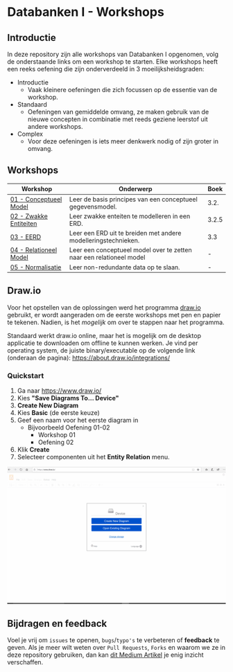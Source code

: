 # Databanken I - Workshops

## Introductie

In deze repository zijn alle workshops van Databanken I opgenomen, volg de onderstaande links om een workshop te starten. Elke workshops heeft een reeks oefening die zijn onderverdeeld in 3 moeilijksheidsgraden:
 - Introductie
    - Vaak kleinere oefeningen die zich focussen op de essentie van de workshop.
 - Standaard
    - Oefeningen van gemiddelde omvang, ze maken gebruik van de nieuwe concepten in combinatie met reeds geziene leerstof uit andere workshops.
 - Complex
    - Voor deze oefeningen is iets meer denkwerk nodig of zijn groter in omvang.

## Workshops

| Workshop | Onderwerp | Boek |
| ----- | ---- | ---- |
| [01 - Conceptueel Model](../workshops/01-conceptueel_model/exercises.md) | Leer de basis principes van een conceptueel gegevensmodel. | 3.2. |
| [02 - Zwakke Entiteiten](../workshops/02-zwakke_entiteiten/exercises.md) | Leer zwakke enteiten te modelleren in een ERD. | 3.2.5  |
| [03 - EERD](../workshops/03-EERD/exercises.md) | Leer een ERD uit te breiden met andere modelleringstechnieken. | 3.3 |
| [04 - Relationeel Model](../workshops/04-relationeel_model/exercises.md) | Leer een conceptueel model over te zetten naar een relationeel model | - |
| [05 - Normalisatie](../workshops/05-normalisatie/exercises.md) | Leer non-redundante data op te slaan. | - |

## Draw.io
Voor het opstellen van de oplossingen werd het programma [draw.io](https://draw.io) gebruikt, er wordt aangeraden om de eerste workshops met pen en papier te tekenen. Nadien, is het *mogelijk* om over te stappen naar het programma.

Standaard werkt draw.io online, maar het is mogelijk om de desktop applicatie te downloaden om offline te kunnen werken. Je vind per operating system, de juiste binary/executable op de volgende link (onderaan de pagina): https://about.draw.io/integrations/ 

### Quickstart
1. Ga naar https://www.draw.io/
2. Kies **"Save Diagrams To... Device"**
3. **Create New Diagram**
4. Kies **Basic** (de eerste keuze)
5. Geef een naam voor het eerste diagram in
    - Bijvoorbeeld Oefening 01-02 
        - Workshop 01
        - Oefening 02
6. Klik **Create**
7. Selecteer componenten uit het  **Entity Relation** menu.

![Introduction to Draw.io](./images/draw-io-intro.gif)

## Bijdragen en feedback
Voel je vrij om `issues` te openen, `bugs`/`typo's` te verbeteren of **feedback** te geven. Als je meer wilt weten over `Pull Requests`, `Forks` en waarom we ze in deze repository gebruiken, dan kan [dit Medium Artikel](https://zellwk.com/blog/submit-pull-request) je enig inzicht verschaffen.